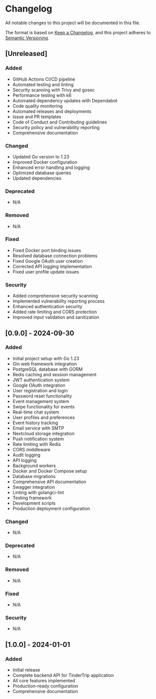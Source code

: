 # Changelog

All notable changes to this project will be documented in this file.

The format is based on [Keep a Changelog](https://keepachangelog.com/en/1.0.0/),
and this project adheres to [Semantic Versioning](https://semver.org/spec/v2.0.0.html).

## [Unreleased]

### Added
- GitHub Actions CI/CD pipeline
- Automated testing and linting
- Security scanning with Trivy and gosec
- Performance testing with k6
- Automated dependency updates with Dependabot
- Code quality monitoring
- Automated releases and deployments
- Issue and PR templates
- Code of Conduct and Contributing guidelines
- Security policy and vulnerability reporting
- Comprehensive documentation

### Changed
- Updated Go version to 1.23
- Improved Docker configuration
- Enhanced error handling and logging
- Optimized database queries
- Updated dependencies

### Deprecated
- N/A

### Removed
- N/A

### Fixed
- Fixed Docker port binding issues
- Resolved database connection problems
- Fixed Google OAuth user creation
- Corrected API logging implementation
- Fixed user profile update issues

### Security
- Added comprehensive security scanning
- Implemented vulnerability reporting process
- Enhanced authentication security
- Added rate limiting and CORS protection
- Improved input validation and sanitization

## [0.9.0] - 2024-09-30

### Added
- Initial project setup with Go 1.23
- Gin web framework integration
- PostgreSQL database with GORM
- Redis caching and session management
- JWT authentication system
- Google OAuth integration
- User registration and login
- Password reset functionality
- Event management system
- Swipe functionality for events
- Real-time chat system
- User profiles and preferences
- Event history tracking
- Email service with SMTP
- Nextcloud storage integration
- Push notification system
- Rate limiting with Redis
- CORS middleware
- Audit logging
- API logging
- Background workers
- Docker and Docker Compose setup
- Database migrations
- Comprehensive API documentation
- Swagger integration
- Linting with golangci-lint
- Testing framework
- Development scripts
- Production deployment configuration

### Changed
- N/A

### Deprecated
- N/A

### Removed
- N/A

### Fixed
- N/A

### Security
- N/A

## [1.0.0] - 2024-01-01

### Added
- Initial release
- Complete backend API for TinderTrip application
- All core features implemented
- Production-ready configuration
- Comprehensive documentation
